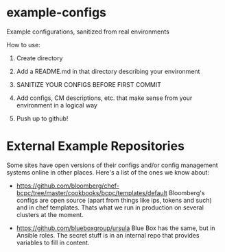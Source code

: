 # example-configs
Example configurations, sanitized from real environments

How to use:

1) Create directory

2) Add a README.md in that directory describing your environment

3) SANITIZE YOUR CONFIGS BEFORE FIRST COMMIT

4) Add configs, CM descriptions, etc. that make sense from your environment in a logical way

5) Push up to github!

# External Example Repositories

Some sites have open versions of their configs and/or config
management systems online in other places.  Here's a list of the ones
we know about:

* https://github.com/bloomberg/chef-bcpc/tree/master/cookbooks/bcpc/templates/default
  Bloomberg's configs are open source (apart from things like ips,
  tokens and such) and in chef templates. Thats what we run in
  production on several clusters at the moment.
  
* https://github.com/blueboxgroup/ursula
  Blue Box has the same, but in Ansible roles. The secret stuff is in
  an internal repo that provides variables to fill in content.
  
